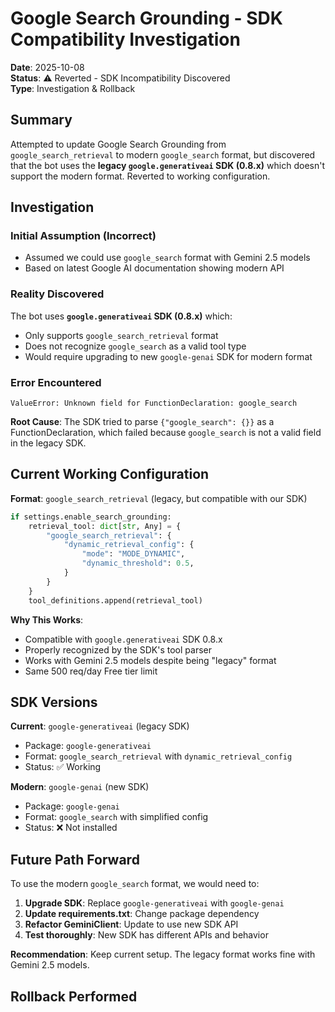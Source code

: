 # Google Search Grounding - SDK Compatibility Investigation

**Date**: 2025-10-08  
**Status**: ⚠️ Reverted - SDK Incompatibility Discovered  
**Type**: Investigation & Rollback

## Summary

Attempted to update Google Search Grounding from `google_search_retrieval` to modern `google_search` format, but discovered that the bot uses the **legacy `google.generativeai` SDK (0.8.x)** which doesn't support the modern format. Reverted to working configuration.

## Investigation

### Initial Assumption (Incorrect)
- Assumed we could use `google_search` format with Gemini 2.5 models
- Based on latest Google AI documentation showing modern API

### Reality Discovered
The bot uses **`google.generativeai` SDK (0.8.x)** which:
- Only supports `google_search_retrieval` format
- Does not recognize `google_search` as a valid tool type
- Would require upgrading to new `google-genai` SDK for modern format

### Error Encountered

```
ValueError: Unknown field for FunctionDeclaration: google_search
```

**Root Cause**: The SDK tried to parse `{"google_search": {}}` as a FunctionDeclaration, which failed because `google_search` is not a valid field in the legacy SDK.

## Current Working Configuration

**Format**: `google_search_retrieval` (legacy, but compatible with our SDK)

```python
if settings.enable_search_grounding:
    retrieval_tool: dict[str, Any] = {
        "google_search_retrieval": {
            "dynamic_retrieval_config": {
                "mode": "MODE_DYNAMIC",
                "dynamic_threshold": 0.5,
            }
        }
    }
    tool_definitions.append(retrieval_tool)
```

**Why This Works**:
- Compatible with `google.generativeai` SDK 0.8.x
- Properly recognized by the SDK's tool parser
- Works with Gemini 2.5 models despite being "legacy" format
- Same 500 req/day Free tier limit

## SDK Versions

**Current**: `google-generativeai` (legacy SDK)
- Package: `google-generativeai` 
- Format: `google_search_retrieval` with `dynamic_retrieval_config`
- Status: ✅ Working

**Modern**: `google-genai` (new SDK)  
- Package: `google-genai`
- Format: `google_search` with simplified config
- Status: ❌ Not installed

## Future Path Forward

To use the modern `google_search` format, we would need to:

1. **Upgrade SDK**: Replace `google-generativeai` with `google-genai`
2. **Update requirements.txt**: Change package dependency
3. **Refactor GeminiClient**: Update to use new SDK API
4. **Test thoroughly**: New SDK has different APIs and behavior

**Recommendation**: Keep current setup. The legacy format works fine with Gemini 2.5 models.

## Rollback Performed
